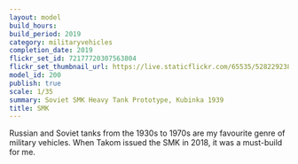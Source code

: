 ```yaml
---
layout: model
build_hours: 
build_period: 2019
category: militaryvehicles
completion_date: 2019
flickr_set_id: 72177720307563804
flickr_set_thumbnail_url: https://live.staticflickr.com/65535/52822923811_f29a32e565_m.jpg
model_id: 200
publish: true
scale: 1/35
summary: Soviet SMK Heavy Tank Prototype, Kubinka 1939
title: SMK
---
```


Russian and Soviet tanks from the 1930s to 1970s are my favourite genre of military vehicles. When Takom issued the SMK in 2018, it was a must-build for me.

